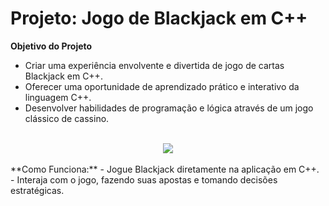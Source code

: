 
# Projeto: Jogo de Blackjack em C++

**Objetivo do Projeto**
- Criar uma experiência envolvente e divertida de jogo de cartas Blackjack em C++.
- Oferecer uma oportunidade de aprendizado prático e interativo da linguagem C++.
- Desenvolver habilidades de programação e lógica através de um jogo clássico de cassino.
 <br>

<div align="center">
<img src="https://github.com/Saraiva97/jogo-black-jack-c-/assets/93497276/9eb3b426-be04-4567-9ddb-4f7dc8fd1b65"/>
</div>

<br>
**Como Funciona:**
- Jogue Blackjack diretamente na aplicação em C++.
- Interaja com o jogo, fazendo suas apostas e tomando decisões estratégicas.

